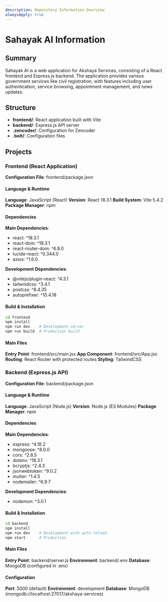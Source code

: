 ```yaml
---
description: Repository Information Overview
alwaysApply: true
---
```


# Sahayak AI Information

## Summary
Sahayak AI is a web application for Akshaya Services, consisting of a React frontend and Express.js backend. The application provides various government services like civil registration, with features including user authentication, service browsing, appointment management, and news updates.

## Structure
- **frontend/**: React application built with Vite
- **backend/**: Express.js API server
- **.zencoder/**: Configuration for Zencoder
- **.bolt/**: Configuration files

## Projects

### Frontend (React Application)
**Configuration File**: frontend/package.json

#### Language & Runtime
**Language**: JavaScript (React)
**Version**: React 18.3.1
**Build System**: Vite 5.4.2
**Package Manager**: npm

#### Dependencies
**Main Dependencies**:
- react: ^18.3.1
- react-dom: ^18.3.1
- react-router-dom: ^6.8.0
- lucide-react: ^0.344.0
- axios: ^1.6.0

**Development Dependencies**:
- @vitejs/plugin-react: ^4.3.1
- tailwindcss: ^3.4.1
- postcss: ^8.4.35
- autoprefixer: ^10.4.18

#### Build & Installation
```bash
cd frontend
npm install
npm run dev    # Development server
npm run build  # Production build
```

#### Main Files
**Entry Point**: frontend/src/main.jsx
**App Component**: frontend/src/App.jsx
**Routing**: React Router with protected routes
**Styling**: TailwindCSS

### Backend (Express.js API)
**Configuration File**: backend/package.json

#### Language & Runtime
**Language**: JavaScript (Node.js)
**Version**: Node.js (ES Modules)
**Package Manager**: npm

#### Dependencies
**Main Dependencies**:
- express: ^4.18.2
- mongoose: ^8.0.0
- cors: ^2.8.5
- dotenv: ^16.3.1
- bcryptjs: ^2.4.3
- jsonwebtoken: ^9.0.2
- multer: ^1.4.5
- nodemailer: ^6.9.7

**Development Dependencies**:
- nodemon: ^3.0.1

#### Build & Installation
```bash
cd backend
npm install
npm run dev    # Development with auto-reload
npm start      # Production
```

#### Main Files
**Entry Point**: backend/server.js
**Environment**: backend/.env
**Database**: MongoDB (configured in .env)

#### Configuration
**Port**: 5000 (default)
**Environment**: development
**Database**: MongoDB (mongodb://localhost:27017/akshaya-services)